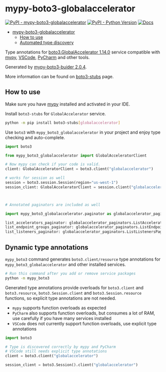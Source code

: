 # mypy-boto3-globalaccelerator

[![PyPI - mypy-boto3-globalaccelerator](https://img.shields.io/pypi/v/mypy-boto3-globalaccelerator.svg?color=blue)](https://pypi.org/project/mypy-boto3-globalaccelerator)
[![PyPI - Python Version](https://img.shields.io/pypi/pyversions/mypy-boto3-globalaccelerator.svg?color=blue)](https://pypi.org/project/mypy-boto3-globalaccelerator)
[![Docs](https://img.shields.io/readthedocs/mypy-boto3-builder.svg?color=blue)](https://mypy-boto3-builder.readthedocs.io/)

- [mypy-boto3-globalaccelerator](#mypy-boto3-globalaccelerator)
  - [How to use](#how-to-use)
  - [Automated type discovery](#automated-type-discovery)

Type annotations for
[boto3.GlobalAccelerator 1.14.0](https://boto3.amazonaws.com/v1/documentation/api/1.14.0/reference/services/globalaccelerator.html#GlobalAccelerator) service
compatible with [mypy](https://github.com/python/mypy), [VSCode](https://code.visualstudio.com/),
[PyCharm](https://www.jetbrains.com/pycharm/) and other tools.

Generated by [mypy-boto3-buider 2.0.4](https://github.com/vemel/mypy_boto3_builder).

More information can be found on [boto3-stubs](https://pypi.org/project/boto3-stubs/) page.

## How to use

Make sure you have [mypy](https://github.com/python/mypy) installed and activated in your IDE.

Install `boto3-stubs` for `GlobalAccelerator` service.

```bash
python -m pip install boto3-stubs[globalaccelerator]
```

Use `boto3` with `mypy_boto3_globalaccelerator` in your project and enjoy type checking and auto-complete.

```python
import boto3

from mypy_boto3_globalaccelerator import GlobalAcceleratorClient

# Now mypy can check if your code is valid.
client: GlobalAcceleratorClient = boto3.client("globalaccelerator")

# works for session as well
session = boto3.session.Session(region="us-west-1")
session_client: GlobalAcceleratorClient = session.client("globalaccelerator")



# Annotated paginators are included as well

import mypy_boto3_globalaccelerator.paginator as globalaccelerator_paginators

list_accelerators_paginator: globalaccelerator_paginators.ListAcceleratorsPaginator = client.get_paginator("list_accelerators")
list_endpoint_groups_paginator: globalaccelerator_paginators.ListEndpointGroupsPaginator = client.get_paginator("list_endpoint_groups")
list_listeners_paginator: globalaccelerator_paginators.ListListenersPaginator = client.get_paginator("list_listeners")
```

## Dynamic type annotations

`mypy_boto3` command generates `boto3.client/resource` type annotations for
`mypy_boto3_globalaccelerator` and other installed services.

```bash
# Run this command after you add or remove service packages
python -m mypy_boto3
```

Generated type annotations provide overloads for `boto3.client` and `boto3.resource`,
`boto3.Session.client` and `boto3.Session.resource` functions,
so explicit type annotations are not needed.

- `mypy` supports function overloads as expected
- `PyCharm` also supports function overloads, but consumes a lot of RAM, use carefully if you have many services installed
- `VSCode` does not currently support function overloads, use explicit type annotations

```python
import boto3

# Type is discovered correctly by mypy and PyCharm
# VSCode still needs explicit type annotations
client = boto3.client("globalaccelerator")

session_client = boto3.Session().client("globalaccelerator")
```